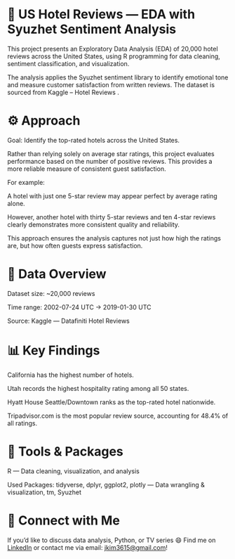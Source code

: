 # 🏨 US Hotel Reviews — EDA with Syuzhet Sentiment Analysis

This project presents an Exploratory Data Analysis (EDA) of 20,000 hotel reviews across the United States, using R programming for data cleaning, sentiment classification, and visualization.

The analysis applies the Syuzhet sentiment library to identify emotional tone and measure customer satisfaction from written reviews. The dataset is sourced from Kaggle – Hotel Reviews
.

# ⚙️ Approach

Goal: Identify the top-rated hotels across the United States.

Rather than relying solely on average star ratings, this project evaluates performance based on the number of positive reviews.
This provides a more reliable measure of consistent guest satisfaction.

For example:

A hotel with just one 5-star review may appear perfect by average rating alone.

However, another hotel with thirty 5-star reviews and ten 4-star reviews clearly demonstrates more consistent quality and reliability.

This approach ensures the analysis captures not just how high the ratings are, but how often guests express satisfaction.

# 🧭 Data Overview

Dataset size: ~20,000 reviews

Time range: 2002-07-24 UTC → 2019-01-30 UTC

Source: Kaggle — Datafiniti Hotel Reviews

# 📊 Key Findings

California has the highest number of hotels.

Utah records the highest hospitality rating among all 50 states.

Hyatt House Seattle/Downtown ranks as the top-rated hotel nationwide.

Tripadvisor.com is the most popular review source, accounting for 48.4% of all ratings.

# 🧰 Tools & Packages

R — Data cleaning, visualization, and analysis

Used Packages: tidyverse, dplyr, ggplot2, plotly — Data wrangling & visualization, tm, Syuzhet

# 🔗 Connect with Me

If you’d like to discuss data analysis, Python, or TV series 😄 
Find me on [LinkedIn](https://www.linkedin.com/in/jae-hwan-kim-274190100/) or contact me via email: jkim3615@gmail.com!
